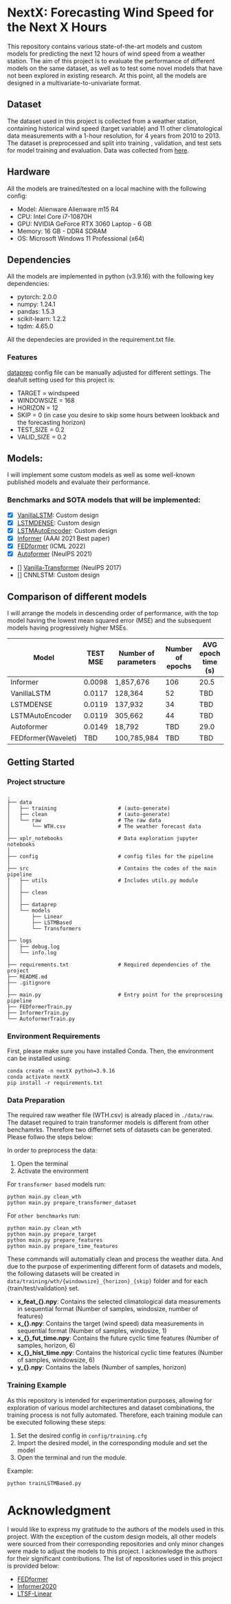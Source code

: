 # NextX: Forecasting Wind Speed for the Next X Hours

This repository contains various state-of-the-art models and custom models for predicting the next 12 hours of wind speed from a weather station. The aim of this project is to evaluate the performance of different models on the same dataset, as well as to test some novel models that have not been explored in existing research. At this point, all the models are designed in a multivariate-to-univariate format.

##  Dataset
The dataset used in this project is collected from a weather station, containing historical wind speed (target variable) and 11 other climatological data measurements with a 1-hour resolution, for 4 years from 2010 to 2013. The dataset is preprocessed and split into training , validation, and test sets for model training and evaluation. Data was collected from [here](https://www.ncei.noaa.gov/data/local-climatological-data/).

##  Hardware
All the models are trained/tested on a local machine with the following config:
- Model: Alienware Alienware m15 R4
- CPU: Intel Core i7-10870H
- GPU: NVIDIA GeForce RTX 3060 Laptop - 6 GB
- Memory: 16 GB - DDR4 SDRAM
- OS: Microsoft Windows 11 Professional (x64)

## Dependencies
All the models are implemented in python (v3.9.16) with the following key dependencies:

- pytorch: 2.0.0
- numpy: 1.24.1
- pandas: 1.5.3
- scikit-learn: 1.2.2
- tqdm: 4.65.0

All the dependecies are provided in the requirement.txt file.

### Features
[dataprep](www.TODO.com) config file can be manually adjusted for different settings. The deafult setting used for this project is:
- TARGET =  windspeed
- WINDOWSIZE = 168
- HORIZON = 12
- SKIP = 0 (in case you desire to skip some hours between lookback and the forecasting horizon)
- TEST_SIZE = 0.2
- VALID_SIZE = 0.2

## Models:
I will implement some custom models as well as some well-known published models and evaluate their performance.

### Benchmarks and SOTA models that will be implemented:
- [x] [VanillaLSTM](https://github.com/Farzad-R/NextX/blob/main/src/models/univariate/LSTMBased.py): Custom design
- [x] [LSTMDENSE](https://github.com/Farzad-R/NextX/blob/main/src/models/univariate/LSTMBased.py): Custom design
- [x] [LSTMAutoEncoder](https://github.com/Farzad-R/NextX/blob/main/src/models/univariate/LSTMBased.py): Custom design
- [x] [Informer](https://arxiv.org/abs/2012.07436) (AAAI 2021 Best paper)
- [x] [FEDformer](https://arxiv.org/abs/2201.12740) (ICML 2022)
- [x] [Autoformer](https://arxiv.org/abs/2106.13008) (NeuIPS 2021)
- [] [Vanilla-Transformer](https://arxiv.org/abs/1706.03762) (NeuIPS 2017)
- [] CNNLSTM: Custom design

## Comparison of different models
I will arrange the models in descending order of performance, with the top model having the lowest mean squared error (MSE) and the subsequent models having progressively higher MSEs.

<!-- We provide all experiment script files in `./scripts`: -->
| Model                 | TEST MSE              | Number of parameters      | Number of epochs          | AVG epoch time (s)     |
| ---------------       | --------------------  | -----------------------   | ------------------------  | -----------------------|
| Informer              | 0.0098                |1,857,676                  | 106                       | 20.5                   |
| VanillaLSTM           | 0.0117                |128,364                    | 52                        | TBD                    |
| LSTMDENSE             | 0.0119                |137,932                    | 34                        | TBD                    |
| LSTMAutoEncoder       | 0.0119                |305,662                    | 44                        | TBD                    |
| Autoformer            | 0.0149                |18,792                     | TBD                       | 29.0                   |
| FEDformer(Wavelet)    | TBD                   |100,785,984                | TBD                       | TBD                    |


## Getting Started

### Project structure

```
.
├── data
│   ├── training                    # (auto-generate)
│   ├── clean                       # (auto-generate)
│   └── raw                         # The raw data
│       └── WTH.csv                 # The weather forecast data
│
├── xplr_notebooks                  # Data exploration jupyter notebooks
│
├── config                          # config files for the pipeline
│
├── src                             # Contains the codes of the main pipeline
│   ├── utils                       # Includes utils.py module
│   │
│   ├── clean
│   │
│   ├── dataprep
│   └── models
│       ├── Linear
│       ├── LSTMBased
│       └── Transformers
│
├── logs                    
│   ├── debug.log               
│   └── info.log
│
├── requirements.txt                # Required dependencies of the project
├── README.md
├── .gitignore
│
├── main.py                         # Entry point for the preprocesing pipeline
├── FEDformerTrain.py
├── InformerTrain.py
└── AutoformerTrain.py
```
### Environment Requirements

First, please make sure you have installed Conda. Then, the environment can be installed using:
```
conda create -n nextX python=3.9.16
conda activate nextX
pip install -r requirements.txt
```

### Data Preparation

The required raw weather file (WTH.csv) is already placed in `./data/raw`. The dataset required to train transformer models is different from other benchamrks. Therefore two differnet sets of datasets can be generated. Please follwo the steps below:

In order to preprocess the data:
1. Open the terminal
2. Activate the environment

For `transformer based` models run:
```
python main.py clean_wth                
python main.py prepare_transformer_dataset
```

For `other benchmarks` run:
```
python main.py clean_wth                
python main.py prepare_target           
python main.py prepare_features
python main.py prepare_time_features
```

These commands will automatially clean and process the weather data. And due to the purpose of experimenting different form of datasets and models, the following datasets will be created in `data/training/wth/{windowsize}_{horizon}_{skip}` folder and for each {train/test/validation} set.
- **x_feat_{}.npy**: Contains the  selected climatological data measurements in sequential format (Number of samples, windosize, number of features)
- **x_{}.npy**: Contains the target (wind speed) data measurements in sequential format (Number of samples, windosize, 1)
- **x_{}_fut_time.npy**: Contains the future cyclic time features (Number of samples, horizon, 6)
- **x_{}_hist_time.npy**: Contains the historical cyclic time features (Number of samples, windowsize, 6)
- **y_{}.npy**: Contains the labels (Number of samples, horizon)

### Training Example
As this repository is intended for experimentation purposes, allowing for exploration of various model architectures and dataset combinations, the training process is not fully automated. Therefore, each training module can be executed following these steps:

1. Set the desired config in `config/training.cfg`
2. Import the desired model, in the corresponding module and set the model
3. Open the terminal and run the module. 

Example:
```
python trainLSTMBased.py
```

# Acknowledgment
I would like to express my gratitude to the authors of the models used in this project. With the exception of the custom design models, all other models were sourced from their corresponding repositories and only minor changes were made to adjust the models to this project. I acknowledge the authors for their significant contributions. The list of repositories used in this project is provided below:

- [FEDformer](https://github.com/MAZiqing/FEDformer)
- [Informer2020](https://github.com/zhouhaoyi/Informer2020)
- [LTSF-Linear](https://github.com/cure-lab/LTSF-Linear)







